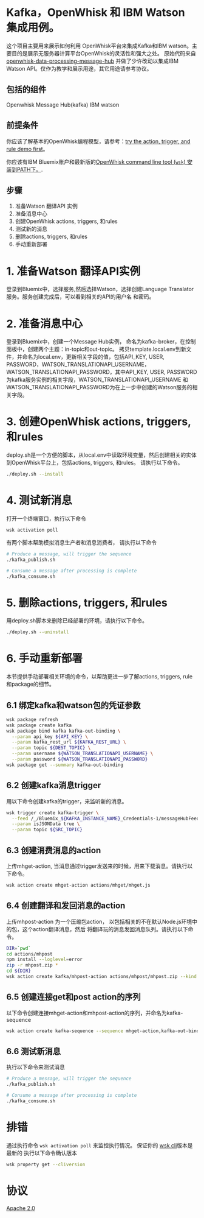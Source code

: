 # Kafka，OpenWhisk 和 IBM Watson 集成用例。

这个项目主要用来展示如何利用 OpenWhisk平台来集成Kafka和IBM watson。主要目的是展示无服务器计算平台OpenWhisk的灵活性和强大之处。
原始代码来自[openwhisk-data-processing-message-hub](https://github.com/IBM/openwhisk-data-processing-message-hub.git)
并做了少许改动以集成IBM Watson API。仅作为教学和展示用途，其它用途请参考协议。


## 包括的组件

Openwhisk
Message Hub(kafka)
IBM watson


## 前提条件

你应该了解基本的OpenWhisk编程模型，请参考：[try the action, trigger, and rule demo first](https://github.com/IBM/openwhisk-action-trigger-rule)。

你应该有IBM Bluemix账户和最新版的[OpenWhisk command line tool (`wsk`) 安装到PATH下。](https://github.com/IBM/openwhisk-action-trigger-rule/blob/master/docs/OPENWHISK.md).


## 步骤

1. 准备Watson 翻译API 实例
2. 准备消息中心
3. 创建OpenWhisk actions, triggers, 和rules
4. 测试新的消息
5. 删除actions, triggers, 和rules
6. 手动重新部署

# 1. 准备Watson 翻译API实例
登录到Bluemix中，选择服务,然后选择Watson，选择创建Language Translator服务。服务创建完成后，可以看到相关的API的用户名
和密码。

# 2. 准备消息中心
登录到Bluemix中，创建一个Message Hub实例， 命名为kafka-broker，在控制面板中，创建两个主题：in-topic和out-topic。
拷贝template.local.env到新文件，并命名为local.env，更新相关字段的值，包括API_KEY, USER, PASSWORD，WATSON_TRANSLATIONAPI_USERNAME，
WATSON_TRANSLATIONAPI_PASSWORD，其中API_KEY, USER, PASSWORD 为kafka服务实例的相关字段，WATSON_TRANSLATIONAPI_USERNAME
和WATSON_TRANSLATIONAPI_PASSWORD为在上一步中创建的Watson服务的相关字段。

# 3. 创建OpenWhisk actions, triggers, 和rules
deploy.sh是一个方便的脚本，从local.env中读取环境变量，然后创建相关的实体到OpenWhisk平台上，包括actions, triggers, 和rules。
请执行以下命令。
```bash
./deploy.sh --install
```

# 4. 测试新消息
打开一个终端窗口，执行以下命令
```bash
wsk activation poll
```
有两个脚本帮助模拟消息生产者和消息消费者， 请执行以下命令
```bash
# Produce a message, will trigger the sequence
./kafka_publish.sh

# Consume a message after processing is complete
./kafka_consume.sh
```

# 5. 删除actions, triggers, 和rules
用deploy.sh脚本来删除已经部署的环境，请执行以下命令。
```bash
./deploy.sh --uninstall
```

# 6. 手动重新部署
本节提供手动部署相关环境的命令，以帮助更进一步了解actions, triggers, rule和package的细节。

## 6.1 绑定kafka和watson包的凭证参数

```bash
wsk package refresh
wsk package create kafka
wsk package bind kafka kafka-out-binding \
  --param api_key ${API_KEY} \
  --param kafka_rest_url ${KAFKA_REST_URL} \
  --param topic ${DEST_TOPIC} \
  --param username ${WATSON_TRANSLATIONAPI_USERNAME} \
  --param password ${WATSON_TRANSLATIONAPI_PASSWORD}
wsk package get --summary kafka-out-binding
```

## 6.2 创建kafka消息trigger
用以下命令创建kafka的trigger，来监听新的消息。
```bash
wsk trigger create kafka-trigger \
  --feed /_/Bluemix_${KAFKA_INSTANCE_NAME}_Credentials-1/messageHubFeed \
  --param isJSONData true \
  --param topic ${SRC_TOPIC}
```

## 6.3 创建消费消息的action
上传mhget-action, 当消息通过trigger发送来的时候，用来下载消息。请执行以下命令。

```bash
wsk action create mhget-action actions/mhget/mhget.js
```

## 6.4 创建翻译和发回消息的action
上传mhpost-action 为一个压缩包action， 以包括相关的不在默认Node.js环境中的包，这个action翻译消息，然后
将翻译玩的消息发回消息队列。请执行以下命令。
```bash
DIR=`pwd`
cd actions/mhpost
npm install --loglevel=error
zip -r mhpost.zip *
cd ${DIR}
wsk action create kafka/mhpost-action actions/mhpost/mhpost.zip --kind nodejs:6
```

## 6.5 创建连接get和post action的序列
以下命令创建连接mhget-action和mhpost-action的序列，并命名为kafka-sequence
```bash
wsk action create kafka-sequence --sequence mhget-action,kafka-out-binding/mhpost-action
```

## 6.6 测试新消息
执行以下命令来测试消息
```bash
# Produce a message, will trigger the sequence
./kafka_publish.sh

# Consume a message after processing is complete
./kafka_consume.sh
```


# 排错
通过执行命令 `wsk activation poll` 来监控执行情况。
保证你的 [wsk cli](https://console.ng.bluemix.net/openwhisk/learn/cli)版本是最新的
执行以下命令确认版本

```bash
wsk property get --cliversion
```

# 协议
[Apache 2.0](LICENSE.txt)